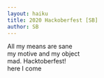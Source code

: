 ```yaml
---
layout: haiku
title: 2020 Hackoberfest [SB]
author: SB
---
```

All my means are sane <br>
my motive and my object <br>
mad. Hacktoberfest!<br>
here I come<br>